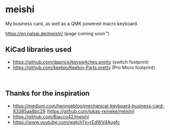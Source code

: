 # meishi

My business card, as well as a QMK powered macro keyboard.

<https://en.nalsai.de/meishi/> (page coming soon™)

## KiCad libraries used

- <https://github.com/daprice/keyswitches.pretty> (switch footprint)
- <https://github.com/keebio/Keebio-Parts.pretty> (Pro Micro footprint)

&nbsp;

## Thanks for the inspiration

- <https://medium.com/henngeblog/mechanical-keyboard-business-card-83385aa8bc29> (https://github.com/lukas-reineke/meishi)
- <https://github.com/Biacco42/meishi>
- <https://www.youtube.com/watch?v=rEdWV4Augfc>
